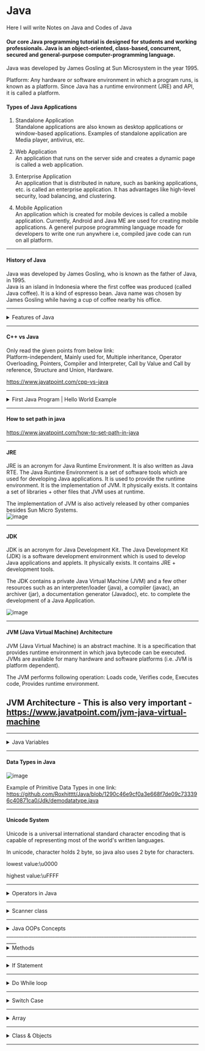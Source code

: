 # Java
Here I will write Notes on Java and Codes of Java

#### Our core Java programming tutorial is designed for students and working professionals. Java is an object-oriented, class-based, concurrent, secured and general-purpose computer-programming language.
Java was developed by James Gosling at Sun Microsystem in the year 1995.

Platform: Any hardware or software environment in which a program runs, is known as a platform. Since Java has a runtime environment (JRE) and API, it is called a platform.

#### Types of Java Applications

1) Standalone Application  
Standalone applications are also known as desktop applications or window-based applications. Examples of standalone application are Media player, antivirus, etc.

2) Web Application  
An application that runs on the server side and creates a dynamic page is called a web application.

3) Enterprise Application  
An application that is distributed in nature, such as banking applications, etc. is called an enterprise application. It has advantages like high-level security, load balancing, and clustering.

4) Mobile Application  
An application which is created for mobile devices is called a mobile application. Currently, Android and Java ME are used for creating mobile applications.
A generel purpose programming language moade for developers to write one run anywhere i.e, compiled jave code can run on all platform.
__________________________________________________________________________________

#### History of Java
 Java was developed by James Gosling, who is known as the father of Java, in 1995.  
 Java is an island in Indonesia where the first coffee was produced (called Java coffee). It is a kind of espresso bean. Java name was chosen by James Gosling while having a cup of coffee nearby his office.

__________________________________________________________________________________

<details><summary>Features of Java</summary>  
<p>
 #### Features of Java  
A list of the most important features of the Java language is given below.  
1.Simple - Java syntax is based on C++. Java has removed explicit pointers, operator overloading, etc.

2.Object-Oriented - Java is an object-oriented programming language. Everything in Java is an object. Object-oriented means we organize our software as a combination of different types of objects that incorporate both data and behavior.  
Object-oriented programming (OOPs) is a methodology that simplifies software development and maintenance by providing some rules.  
Basic concepts of OOPs are:  

1.Object - An entity that has state and behavior is known as an object e.g., chair, bike, marker, pen, table, car, etc. It can be physical or logical (tangible and intangible). An object has three characteristics:  
State: Represents the data (value) of an object.  
Behavior - Represents the behavior of an object such as diposits,withdraw, etc.  
Identity - It is used internally by the JVM to identify each object uniquely.  
For Example, Pen is an object. Its name is Reynolds; color is white, known as its state. It is used to write, so writing is its behavior.  
An object is an instance of a class. A class is a template or blueprint from which objects are created. So, an object is the instance(result) of a class.

2.Class - A class is a group of objects which have common properties. It is a template or blueprint from which objects are created. It is a logical entity. It can't be physical. A class in Java can contain: Fields, Methods, Constructors, Blocks, Nested class and interface.

3.Inheritance - Inheritance in Java is a mechanism in which one object acquires all the properties and behaviors of a parent object. It is an important part of OOPs (Object Oriented programming system).  
The idea behind inheritance in Java is that you can create new classes that are built upon existing classes. When you inherit from an existing class, you can reuse methods and fields of the parent class.  
The extends keyword indicates that you are making a new class that derives from an existing class. The meaning of "extends" is to increase the functionality.  
In the terminology of Java, a class which is inherited is called a parent or superclass, and the new class is called child or subclass.  
Example of Inheritance:-  
![image](https://user-images.githubusercontent.com/62470301/216395966-bba3935f-6a8d-4225-b5a0-5e20652cbddb.png)  
Types of inheritance in java  
![image](https://user-images.githubusercontent.com/62470301/216396288-38b08720-9e69-4bca-b1f8-5fc67e3c8c32.png)
![image](https://user-images.githubusercontent.com/62470301/216396460-e7496ba7-4324-4b4a-b521-acf5fffb095c.png)

4.Polymorphism - Polymorphism in Java is a concept by which we can perform a single action in different ways. Polymorphism is derived from 2 Greek words: poly and morphs. The word "poly" means many and "morphs" means forms. So polymorphism means many forms.  
There are two types of polymorphism in Java: compile-time polymorphism and runtime polymorphism. We can perform polymorphism in java by method overloading and method overriding.  
If you overload a static method in Java, it is the example of compile time polymorphism. Here, we will focus on runtime polymorphism in java.  
Runtime Polymorphism in Java  
Runtime polymorphism or Dynamic Method Dispatch is a process in which a call to an overridden method is resolved at runtime rather than compile-time.

5.Abstraction - Abstraction is a process of hiding the implementation details and showing only functionality to the user.  
Another way, it shows only essential things to the user and hides the internal details, for example, sending SMS where you type the text and send the message. You don't know the internal processing about the message delivery.  
Abstraction lets you focus on what the object does instead of how it does it.  
A class which is declared as abstract is known as an abstract class. It can have abstract and non-abstract methods. It needs to be extended and its method implemented. It cannot be instantiated.

6.Encapsulation - Encapsulation in Java is a process of wrapping code and data together into a single unit, for example, a capsule which is mixed of several medicines.
![image](https://user-images.githubusercontent.com/62470301/216398306-7d9772ad-5754-43d8-9634-a56375d95f57.png)  

We can create a fully encapsulated class in Java by making all the data members of the class private. Now we can use setter and getter methods to set and get the data in it.  
By providing only a setter or getter method, you can make the class read-only or write-only. In other words, you can skip the getter or setter methods.  
It provides you the control over the data.  
It is a way to achieve data hiding in Java because other class will not be able to access the data through the private data members.  

3.Portable - Java is portable because it facilitates you to carry the Java bytecode to any platform. It doesn't require any implementation.

4.Platform independent - Java is a write once, run anywhere language.  
There are two types of platforms software-based and hardware-based. Java provides a software-based platform.  
1.Runtime Environment  
2.API(Application Programming Interface)

5.Secured - Java is best known for its security. With Java, we can develop virus-free systems. Java is secured because:  
No explicit pointer  
Java Programs run inside a virtual machine sandbox  
Classloader  
Bytecode Verifier  
Security Manager

6.Robust  
7.Architecture neutral  
8.Interpreted  
9.High Performance  
10.Multithreaded  
11.Distributed  
12.Dynamic
 
</p>
</details>

__________________________________________________________________________________

#### C++ vs Java

Only read the given points from below link:  
Platform-independent, Mainly used for, Multiple inheritance, Operator Overloading, Pointers, Compiler and Interpreter, Call by Value and Call by reference, Structure and Union, Hardware.

https://www.javatpoint.com/cpp-vs-java

__________________________________________________________________________________

<details><summary>First Java Program | Hello World Example</summary>  
<p>
 #### First Java Program | Hello World Example

Set path of the jdk/bin directory.  
```
class Simple{  
    public static void main(String args[]){  
     System.out.println("Hello Java");  
    }  
}  
```

Save the above file as Simple.java.

To compile:  
javac Simple.java  
To execute:  
java Simple

Compilation Flow:
When we compile Java program using javac tool, the Java compiler converts the source code into byte code.

![image](https://user-images.githubusercontent.com/62470301/216401277-8efeb543-30b0-409a-81c0-334b46843fb3.png)

What happens at runtime?

![image](https://user-images.githubusercontent.com/62470301/216402472-3ce695d7-4721-4cae-9d76-b47965ff700c.png)

Classloader: It is the subsystem of JVM that is used to load class files.  
Bytecode Verifier: Checks the code fragments for illegal code that can violate access rights to objects.  
Interpreter: Read bytecode stream then execute the instructions.

- Q) Can you save a Java source file by another name than the class name?
-> Yes, if the class is not public. It is explained in the figure given below:

 ![image](https://github.com/Roxhitttt/Java/assets/62470301/dc8d2612-fe44-4bd8-8e05-ead7d8a7b6ce)

- Parameters used in First Java Program

class keyword is used to declare a class in Java.  
public keyword is an access modifier that represents visibility. It means it is visible to all.  
static is a keyword. If we declare any method as static, it is known as the static method. The core advantage of the static method is that there is no need to create an object to invoke the static method. The main() method is executed by the JVM, so it doesn't require creating an object to invoke the main() method. So, it saves memory.  
void is the return type of the method. It means it doesn't return any value.  
main represents the starting point of the program.  
String[] args or String args[] is used for command line argument.  
System.out.println() is used to print statement. Here, System is a class, out is an object of the PrintStream class, println() is a method of the PrintStream class.  

Example: First basic program of Java.
https://github.com/Roxhitttt/Java/blob/5c9b8d217fe2b61aa8e35400577cd862e1d3f3a4/Jdk/firstjava.java
 
</p>
</details>

__________________________________________________________________________________

#### How to set path in java

https://www.javatpoint.com/how-to-set-path-in-java

__________________________________________________________________________________

#### JRE

JRE is an acronym for Java Runtime Environment. It is also written as Java RTE. The Java Runtime Environment is a set of software tools which are used for developing Java applications. It is used to provide the runtime environment. It is the implementation of JVM. It physically exists. It contains a set of libraries + other files that JVM uses at runtime.

The implementation of JVM is also actively released by other companies besides Sun Micro Systems.  
![image](https://user-images.githubusercontent.com/62470301/216404844-c6be38de-bbe2-4e00-a434-a6fe5ee718c0.png)


__________________________________________________________________________________

#### JDK

JDK is an acronym for Java Development Kit. The Java Development Kit (JDK) is a software development environment which is used to develop Java applications and applets. It physically exists. It contains JRE + development tools.  

The JDK contains a private Java Virtual Machine (JVM) and a few other resources such as an interpreter/loader (java), a compiler (javac), an archiver (jar), a documentation generator (Javadoc), etc. to complete the development of a Java Application.

![image](https://user-images.githubusercontent.com/62470301/216405502-62a7428a-0e3a-4b85-ab54-073c99e5c7b5.png)

__________________________________________________________________________________

#### JVM (Java Virtual Machine) Architecture 

JVM (Java Virtual Machine) is an abstract machine. It is a specification that provides runtime environment in which java bytecode can be executed.  
JVMs are available for many hardware and software platforms (i.e. JVM is platform dependent).

The JVM performs following operation: Loads code, Verifies code, Executes code, Provides runtime environment.

## JVM Architecture - This is also very important - https://www.javatpoint.com/jvm-java-virtual-machine

__________________________________________________________________________________

<details><summary>Java Variables</summary>  
<p>
 #### Java Variables

![image](https://user-images.githubusercontent.com/62470301/216408305-068b8d8c-87b2-420e-b5dc-a7fc276bb7c9.png)

Types of Variables:

here are three types of variables in Java: 

1) Local Variable:  
A variable declared inside the body of the method is called local variable. You can use this variable only within that method and the other methods in the class aren't even aware that the variable exists. A local variable cannot be defined with "static" keyword.

2) Instance Variable:
A variable declared inside the class but outside the body of the method, is called an instance variable. It is not declared as static.

3) Static variable:
A variable that is declared as static is called a static variable. It cannot be local. You can create a single copy of the static variable and share it among all the instances of the class. Memory allocation for static variables happens only once when the class is loaded in the memory.

Example: 
[Jdk/Basic/Types_of_Variables.java](https://github.com/Roxhitttt/Java/blob/bfa6ac5a4c24f996dbdbc81a8e0077698442ed61/Jdk/Basic/Types_of_Variables.java)

</p>
</details>

__________________________________________________________________________________

#### Data Types in Java

![image](https://user-images.githubusercontent.com/62470301/216961775-934c23c2-2188-4c36-a6bc-c9343e762bda.png)

Example of Primitive Data Types in one link:
https://github.com/Roxhitttt/Java/blob/1290c46e9cf0a3e668f7de09c733396c40871ca0/Jdk/demodatatype.java

__________________________________________________________________________________

#### Unicode System

Unicode is a universal international standard character encoding that is capable of representing most of the world's written languages.

In unicode, character holds 2 byte, so java also uses 2 byte for characters.

lowest value:\u0000

highest value:\uFFFF
__________________________________________________________________________________

<details><summary>Operators in Java</summary>  
<p>
 #### Operators in Java 

There are many types of operators in Java which are given below:

1. Unary Operator - The Java unary operators require only one operand  
  incrementing/decrementing a value by one  
  negating an expression  
  inverting the value of a boolean
  
  postfix - expr++ expr--  
  prefix - ++expr --expr +expr -expr ~ !
  
  Example :  
  https://github.com/Roxhitttt/Java/blob/e7999a8b5af85a81df67c12b53b72e10e2cb5549/Jdk/unaryoperator.java
  
  
  
2. Arithmetic Operator -  Java arithmetic operators are used to perform addition, subtraction, multiplication, and division. They act as basic mathematical operations.

 Example :  
 https://github.com/Roxhitttt/Java/blob/e8cbbb77cf304ea6d30f59cb4cc275eae0308678/Jdk/Arithmatics_operators.java

3. Assignment Operator - Java assignment operator is one of the most common operators. It is used to assign the value on its right to the operand on its left.

Example : 
https://github.com/Roxhitttt/Java/blob/4c8adc74aaf9a2cfeea84c0d6ba245f1e7c7538f/Jdk/Operators/Assignmentoperator.java

4. Bitwise Operator && Logical Operator -
- The logical && operator doesn't check the second condition if the first condition is false. It checks the second condition only if the first one is true.
- The bitwise & operator always checks both conditions whether first condition is true or false.

- The logical || operator doesn't check the second condition if the first condition is true. It checks the second condition only if the first one is false.
- The bitwise | operator always checks both conditions whether first condition is true or false.

Example : 
https://github.com/Roxhitttt/Java/blob/4c8adc74aaf9a2cfeea84c0d6ba245f1e7c7538f/Jdk/Operators/bitwise.java

Example1 : 
https://github.com/Roxhitttt/Java/blob/4c8adc74aaf9a2cfeea84c0d6ba245f1e7c7538f/Jdk/Operators/logicaloperator.java

Example2 : 
https://github.com/Roxhitttt/Java/blob/4c8adc74aaf9a2cfeea84c0d6ba245f1e7c7538f/Jdk/Operators/bitwise_logical.java

Example3 : 
https://github.com/Roxhitttt/Java/blob/4c8adc74aaf9a2cfeea84c0d6ba245f1e7c7538f/Jdk/Operators/logicaloperatorproject.java
 
5. Relational Operator -

Example : 
https://github.com/Roxhitttt/Java/blob/4c8adc74aaf9a2cfeea84c0d6ba245f1e7c7538f/Jdk/Operators/Relational_operator.java

7. Ternary Operator  - Java Ternary operator is used as one line replacement for if-then-else statement and used a lot in Java programming. It is the only conditional operator which takes three operands.

Example : 
https://github.com/Roxhitttt/Java/blob/4c8adc74aaf9a2cfeea84c0d6ba245f1e7c7538f/Jdk/Operators/ternaryoperator.java

</p>
</details>

__________________________________________________________________________________

<details><summary>Scanner class</summary>  
<p>

 #### Scanner class 

Scanner class is used for taking input from user, To use the Scanner class, create an object of the class and use any of the available methods found in the Scanner class documentation. There are various method provide by scanner class given below: 

the nextLine() method, which is used to read Strings  
nextBoolean()	Reads a boolean value from the user  
nextByte()	Reads a byte value from the user  
nextDouble()	Reads a double value from the user  
nextFloat()	Reads a float value from the user  
nextInt()	Reads a int value from the user  
nextLine()	Reads a String value from the user  
nextLong()	Reads a long value from the user  
nextShort()	Reads a short value from the user

Example of Scanner Class to take inputs from the user: 
https://github.com/Roxhitttt/Java/blob/6a27e407fb9e7b1a2c839b95a8d529aae79a754a/Jdk/logical_operator.java

Example 1 - Task 1 :
https://github.com/Roxhitttt/Java/blob/d851030aecc2a7744a8f5eecfcad13909cdacd39/Jdk/task1.java
 
</p>
</details>

__________________________________________________________________________________

<details><summary>Java OOPs Concepts</summary>  
<p>
- Object-Oriented Programming is a paradigm that provides many concepts, such as inheritance, data binding, polymorphism, etc. The popular object-oriented languages are Java, C#, PHP, Python, C++, etc.

- The main aim of object-oriented programming is to implement real-world entities, for example, object, classes, abstraction, inheritance, polymorphism, etc.

#### OOPs (Object-Oriented Programming System) : 
Object means a real-world entity such as a pen, chair, table, computer, watch, etc. Object-Oriented Programming is a methodology or paradigm to design a program using classes and objects. It simplifies software development and maintenance by providing some concepts:
![image](https://github.com/Roxhitttt/Java/assets/62470301/a9e291b7-34e1-48b2-bde1-75454b20a438)

- Object : For example, a chair, pen, table, keyboard, bike, etc. It can be physical or logical. An Object can be defined as an instance of a class. An object contains an address and takes up some space in memory. Objects can communicate without knowing the details of each other's data or code.

An object has three characteristics: 
![image](https://github.com/Roxhitttt/Java/assets/62470301/fe637253-4218-47d0-a2f6-10a6fcff4351)
For Example, Pen is an object. Its name is Reynolds; color is white, known as its state. It is used to write, so writing is its behavior.

An object is an instance of a class. A class is a template or blueprint from which objects are created. So, an object is the instance(result) of a class.

Object Definitions: An object is a real-world entity., An object is a runtime entity., The object is an entity which has state and behavior, The object is an instance of a class.

- Class : Collection of objects is called class. It is a logical entity. A class can also be defined as a blueprint from which you can create an individual object. Class doesn't consume any space.

A class is a group of objects which have common properties. It is a template or blueprint from which objects are created. It is a logical entity. It can't be physical. 

A class in Java can contain: Fields, Methods, Constructors, Blocks, Nested class and interface.


  
- Inheritance : When one object acquires all the properties and behaviors of a parent object, it is known as inheritance. It provides code reusability. It is used to achieve runtime polymorphism.
- Polymorphism : + If one task is performed in different ways, it is known as polymorphism. For example: to convince the customer differently, to draw something, for example, shape, triangle, rectangle, etc. In Java, we use method overloading and method overriding to achieve polymorphism.
- Abstraction : Hiding internal details and showing functionality is known as abstraction. For example phone call, we don't know the internal processing. In Java, we use abstract class and interface to achieve abstraction.
- Encapsulation : Binding (or wrapping) code and data together into a single unit are known as encapsulation. For example, a capsule, it is wrapped with different medicines. A java class is the example of encapsulation. Java bean is the fully encapsulated class because all the data members are private here.
![image](https://github.com/Roxhitttt/Java/assets/62470301/893c770d-f92b-4195-8c1b-22e9ac2d1bd0)

Apart from these concepts, there are some other terms which are used in Object-Oriented design: Try understanding this concepts whenever you want
Coupling, Cohesion, Association, Aggregation, Composition

Example : 
https://github.com/Roxhitttt/Java/blob/1a838a75eb62aa9f544f5dbc7d0bc157daaf0a45/Jdk/Class%20and%20Objects/object_class_ex.java

</p>
</details>
__________________________________________________________________________________

<details><summary>Methods</summary>  
<p>

#### Methods
In Java, a method is like a function which is used to expose the behavior of an object.

Advantage of Method : 
Code Reusability
Code Optimization

There are 4 types of Methods

Methods are also called as Functions

1. Method without argument without return value: 
https://github.com/Roxhitttt/Java/blob/ac57dd26e574a6e153f9a5fb8a10db375577688e/Jdk/Functions/Function1.java

2. Method with argument but without return value:
https://github.com/Roxhitttt/Java/blob/ac57dd26e574a6e153f9a5fb8a10db375577688e/Jdk/Functions/Function2a.java
https://github.com/Roxhitttt/Java/blob/ac57dd26e574a6e153f9a5fb8a10db375577688e/Jdk/Functions/Function2b.java

3. Method with argument with return value:
https://github.com/Roxhitttt/Java/blob/ac57dd26e574a6e153f9a5fb8a10db375577688e/Jdk/Functions/Function4.java

4. Method without argument with return value:
 https://github.com/Roxhitttt/Java/blob/df69d28b5294958ce32308e31477d08cf204108b/Jdk/Functions/Function5.java

</p>
</details>

__________________________________________________________________________________

<details><summary>If Statement</summary>  
<p>

#### If Statement 

If Example : 
https://github.com/Roxhitttt/Java/blob/06a28125106494ff3fe8a3d45f1ed20ec482a440/Jdk/Operators/demoif.java

Practicle no 1: Given num is even or odd  
https://github.com/Roxhitttt/Java/blob/f9211539fd873253cb279446086e0a65c7633078/Jdk/Operators/if1.java

Practiicle no 2: check wether given num is positive no or negative no.  
https://github.com/Roxhitttt/Java/blob/f9211539fd873253cb279446086e0a65c7633078/Jdk/Operators/if2.java

Practicle no 3: Check given character is consonent or vowel.  
https://github.com/Roxhitttt/Java/blob/f9211539fd873253cb279446086e0a65c7633078/Jdk/Operators/if3.java

 Practicle no 4: Nested If else : Find greater between 3 numbers using nested if else.  
 https://github.com/Roxhitttt/Java/blob/61e54ae8316180062b57e092f9c00cb4f43d1503/Jdk/Operators/ifnestedifelse.java
 
 Practice no 5: Company having criteria for selection given below:  
criteria 1: Applicant must have BE completed or Diploma with 7 year Experiance.  
 criteria 2: If BE is completed must have 60% or BE without 60% must have 3 years experiance.  
 criteria 3: if Diploman with 7 year experiance must have work in quality department.
 
</p>
</details>

__________________________________________________________________________________

<details><summary>Do While loop </summary>  
<p>

#### Do While loop  

Example 1: Print 1 to 10 numbers using Do while loop  
https://github.com/Roxhitttt/Java/blob/9598a64dd92d508e147b608cbc3dd6a4d4c19f23/Jdk/Operators/dowhile.java

Example 2: Menu Driven program using Do while loop and Switch case  
https://github.com/Roxhitttt/Java/blob/9598a64dd92d508e147b608cbc3dd6a4d4c19f23/Jdk/Operators/menudreven.java

</p>
</details>

__________________________________________________________________________________

<details><summary>Switch Case </summary>  
<p>

#### Switch Case  

Example 1: Menu Driven program using Do while loop and Switch case methods  
https://github.com/Roxhitttt/Java/blob/9598a64dd92d508e147b608cbc3dd6a4d4c19f23/Jdk/Operators/menudreven2.java

</p>
</details>

__________________________________________________________________________________

<details><summary>Array</summary>  
<p>

#### Array 

Array are used to store multiple values in a single variable instead of declaring seperate variable for each value. 

Syntax of declaration of array:
```
datatype [] arrayname=new datatype[size]; 
float[] b=new float[10];

&

datatype [] arrayname={values, values, values};
int[] a={10,20,30,40};

```
Example 1: printing 4 array elements and 5 array elements from user and from computer using array and for loop:  
https://github.com/Roxhitttt/Java/blob/9598a64dd92d508e147b608cbc3dd6a4d4c19f23/Jdk/Operators/arraydemo.java

Example 2: Searching array elements:
 https://github.com/Roxhitttt/Java/blob/700f7f084eba10695d0315222720a670c1cf8b3f/Jdk/Operators/arraydemo2.java


</p>
</details>

__________________________________________________________________________________

<details><summary> Class & Objects </summary>  
<p>

#### Class & Objects

Example 1: 
https://github.com/Roxhitttt/Java/blob/82ae8c3507c4bd444a4207a844990de58a0a5237/Jdk/Class%20and%20Objects/classexample.java

Example 2:
https://github.com/Roxhitttt/Java/blob/82ae8c3507c4bd444a4207a844990de58a0a5237/Jdk/Class%20and%20Objects/classexample2.java

</p>
</details>

__________________________________________________________________________________
